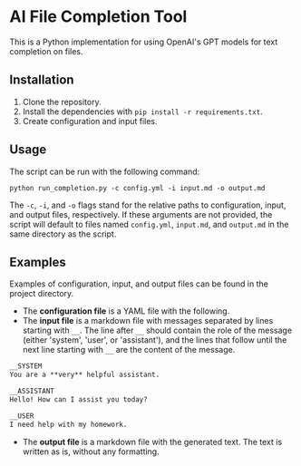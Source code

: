 # AI File Completion Tool

This is a Python implementation for using OpenAI's GPT models for text completion on files.

## Installation

1. Clone the repository.
2. Install the dependencies with `pip install -r requirements.txt`.
3. Create configuration and input files.

## Usage

The script can be run with the following command:
```
python run_completion.py -c config.yml -i input.md -o output.md
```
The `-c`, `-i`, and `-o` flags stand for the relative paths to configuration, input, and output files, respectively. If these arguments are not provided, the script will default to files named `config.yml`, `input.md`, and `output.md` in the same directory as the script.

## Examples

Examples of configuration, input, and output files can be found in the project directory.

- The **configuration file** is a YAML file with the following.
- The **input file** is a markdown file with messages separated by lines starting with ```__```. The line after ```__``` should contain the role of the message (either 'system', 'user', or 'assistant'), and the lines that follow until the next line starting with ```__``` are the content of the message.

```markdown
__SYSTEM
You are a **very** helpful assistant.

__ASSISTANT
Hello! How can I assist you today?

__USER
I need help with my homework.
```

- The **output file** is a markdown file with the generated text. The text is written as is, without any formatting.
